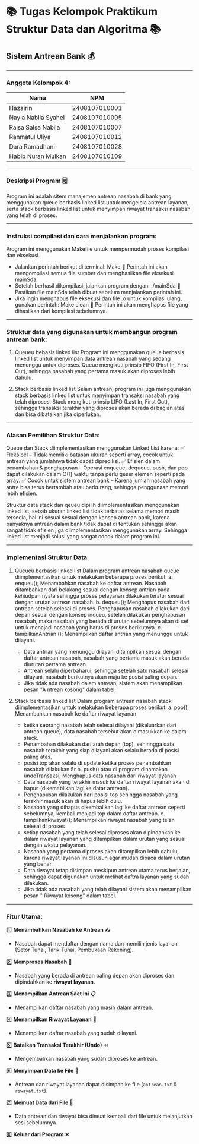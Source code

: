 # 📚 Tugas Kelompok Praktikum Struktur Data dan Algoritma 📚
## Sistem Antrean Bank 💰 
---

### Anggota Kelompok 4:
| Nama                   | NPM           |
|------------------------|---------------|
| Hazairin               | 2408107010001 |
| Nayla Nabila Syahel    | 2408107010005 |
| Raisa Salsa Nabila     | 2408107010007 |
| Rahmatul Uliya         | 2408107010012 |
| Dara Ramadhani         | 2408107010028 |
| Habib Nuran Mulkan     | 2408107010109 |

---

### Deskripsi Program :spiral_notepad:
Program ini adalah sitem manajemen antrean nasabah di bank yang menggunakan queue berbasis linked list untuk mengelola antrean layanan, serta stack berbasis linked list untuk menyimpan riwayat transaksi nasabah yang telah di proses.

-------------------------------

### Instruksi compilasi dan cara menjalankan program:
Program ini menggunakan Makefile untuk mempermudah proses kompilasi dan eksekusi.
- Jalankan perintah berikut di terminal: Make
  📌 Perintah ini akan mengompilasi semua file sumber dan menghasilkan file eksekusi mainSda.
- Setelah berhasil dikompilasi, jalankan program dengan: ./mainSda
  📌 Pastikan file mainSda telah dibuat sebelum menjalankan perintah ini.
- Jika ingin menghapus file eksekusi dan file .o untuk kompilasi ulang, gunakan perintah: Make clean
  📌 Perintah ini akan menghapus file yang dihasilkan dari kompilasi sebelumnya.

-------------------------------
      
### Struktur data yang digunakan untuk membangun program antrean bank:
1. Queueu bebasis linked list
   Program ini menggunakan queue berbasis linked list untuk menyimpan data antrean nasabah yang sedang menunggu untuk diproses.
   Queue mengikuti prinsip FIFO (First In, First Out), sehingga nasabah yang pertama masuk akan diproses lebih dahulu.

2. Stack berbasis linked list
   Selain antrean, program ini juga menggunakan stack berbasis linked list untuk menyimpan transaksi nasabah yang telah diproses.
   Stack mengikuti prinsip LIFO (Last In, First Out), sehingga transaksi terakhir yang diproses akan berada di bagian atas dan bisa 
   dibatalkan jika diperlukan.

-------------------------------   

### Alasan Pemilihan Struktur Data:
Queue dan Stack diimplementasikan menggunakan Linked List karena:
✅ Fleksibel – Tidak memiliki batasan ukuran seperti array, cocok untuk antrean yang jumlahnya tidak dapat diprediksi.
✅ Efisien dalam penambahan & penghapusan – Operasi enqueue, dequeue, push, dan pop dapat dilakukan dalam O(1) waktu tanpa perlu geser elemen seperti pada array.
✅ Cocok untuk sistem antrean bank – Karena jumlah nasabah yang antre bisa terus bertambah atau berkurang, sehingga penggunaan memori lebih efisien.
   
Struktur data stack dan qeueu dipilih diimplementasikan menggunakan linked list, sebab ukuran linked list tidak terbatas 
selama memori masih tersedia, hal ini sesuai sesuai dengan konsep antrean bank, karena banyaknya antrean dalam bank tidak dapat di tentukan sehingga akan sangat tidak efisien jiga diimplementasikan menggunakan array. Sehingga linked list menjadi solusi
yang sangat cocok dalam program ini.

-------------------------------

### Implementasi Struktur Data
1. Queueu berbasis linked list
   Dalam program antrean nasabah queue diimplementasikan untuk melakukan beberapa proses berikut:
   a. enqueu(); Menambahkan nasabah ke daftar antrean. Nasabah ditambahkan dari belakang sesuai dengan konsep antrian pada kehiudpan nyata
      sehingga proses pelayanan dilakukan teratur sesuai dengan urutan antrean nasabah.
   b. dequeu(); Menghapus nasabah dari antrean setelah selesai di proses. Penghapusan nasabah dilakukan dari depan sesuai dengan konsep inqueu, setelah dilakukan penghapusan nasabah, maka               nasabah yang berada di urutan sebelumnya akan di set untuk menajadi nasabah
      yang harus di proses berikutnya.
   c. tampilkanAntrian (); Menampilkan daftar antrian yang menunggu untuk dilayani.
      - Data antrian yang menunggu dilayani ditampilkan sesuai dengan daftar antrean nasabah,
        nasabah yang pertama masuk akan berada diurutan pertama antrean.
      - Antrean selalu diperbaharui, sehingga setelah satu nasabah selesai dilayani, nasabah berikutnya akan maju ke posisi paling depan.
      - Jika tidak ada nasabah dalam antrean, sistem akan menampilkan pesan "A ntrean kosong" dalam tabel. 

3. Stack berbasis linked list
   Dalam program antrean nasabah stack diimplementasikan untuk melakukan beberapa proses berikut:
   a. pop(); Menambahkan nasabah ke daftar riwayat layanan
      - ketika seorang nasabah telah selesai dilayani (dikeluarkan dari antrean queue), data nasabah tersebut akan dimasukkan
        ke dalam stack.
      - Penambahan dilakukan dari arah depan (top), sehinngga data nasabah terakhir yang siap dilayani akan selalu berada di posisi
        paling atas.
      - posisi top akan selalu di update ketika  proses penambahkan nasabah dilakukan.5r
   b. push() atau di program dinamakan undoTransaksi; Menghapus data nasabah dari riwayat layanan
      - Data nasabah yang terakhir masuk ke daftar riwayat layanan akan di hapus (dikemablikan lagi ke datar antrean).
      - Penghapusan dilakukan dari posisi top sehingga nasabah yang terakhir masuk akan di hapus  lebih dulu.
      - Nasabah yang dihapus dikembalikan lagi ke daftar antrean seperti sebelumnya, kembali menjadi top dalam daftar antrean.
   c. tampilkanRiwayat(); Menampilkan riwayat nasabah yang telah selesai di proses
      - setiap nasabah yang telah selesai diproses akan dipindahkan ke dalam riwayat layanan yang ditampilkan dalam urutan
        yang sesuai dengan wkatu pelayanan.
      - Nasabah yang pertama diproses akan ditampilkan lebih dahulu, karena riwayat layanan ini disusun agar mudah dibaca dalam urutan     
        yang benar.
      - Data riwayat tetap disimpan meskipun antrean utama terus berjalan, sehingga dapat digunakan untuk melihat daftra layanan yang
        sudah dilakukan.
      - Jika tidak ada nasabah yang telah dilayani sistem akan menampilkan pesan " Riwayat kosong" dalam tabel.

-------------------------------
        
### Fitur Utama:

1️⃣ **Menambahkan Nasabah ke Antrean** 📥  
   - Nasabah dapat mendaftar dengan nama dan memilih jenis layanan (Setor Tunai, Tarik Tunai, Pembukaan Rekening).  
   
2️⃣ **Memproses Nasabah** 🔄  
   - Nasabah yang berada di antrean paling depan akan diproses dan dipindahkan ke **riwayat layanan**.  

3️⃣ **Menampilkan Antrean Saat Ini** 📋  
   - Menampilkan daftar nasabah yang masih dalam antrean.  

4️⃣ **Menampilkan Riwayat Layanan** 📜  
   - Menampilkan daftar nasabah yang sudah dilayani.  

5️⃣ **Batalkan Transaksi Terakhir (Undo)** ⏪  
   - Mengembalikan nasabah yang sudah diproses ke antrean.  

6️⃣ **Menyimpan Data ke File** 💾  
   - Antrean dan riwayat layanan dapat disimpan ke file (`antrean.txt` & `riwayat.txt`).  

7️⃣ **Memuat Data dari File** 📂  
   - Data antrean dan riwayat bisa dimuat kembali dari file untuk melanjutkan sesi sebelumnya.  

8️⃣ **Keluar dari Program** ❌  


